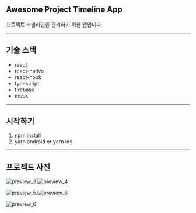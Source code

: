 ## Awesome Project Timeline App

프로젝트 타임라인을 관리하기 위한 앱입니다.

---

## 기술 스택

- react
- react-native
- react-hook
- typescript
- firebase
- mobx

---

## 시작하기

1. npm install
2. yarn android or yarn ios

---

## 프로젝트 사진

![preview_3](./assets/preview_3.png)
![preview_4](./assets/preview_4.png)

![preview_5](./assets/preview_5.png)
![preview_6](./assets/preview_6.png)

![preview_6](./assets/preview_7.png)
